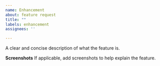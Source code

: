 ```yaml
---
name: Enhancement
about: feature request
title: ""
labels: enhancement
assignees: ''

---
```


A clear and concise description of what the feature is.

**Screenshots**
If applicable, add screenshots to help explain the feature.
